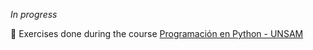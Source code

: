 *In progress*

📝 Exercises done during the course [Programación en Python - UNSAM](https://github.com/python-unsam/Programacion_en_Python_UNSAM)
